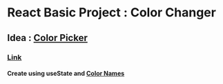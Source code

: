 # React Basic Project : Color Changer

## Idea : [Color Picker](https://imagecolorpicker.com/en)

### [Link](https://react-basic-project-color-changer.netlify.app)

#### Create using useState and [Color Names](https://github.com/timoxley/colornames)
